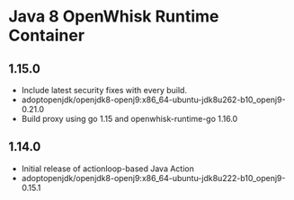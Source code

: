 <!--
#
# Licensed to the Apache Software Foundation (ASF) under one or more
# contributor license agreements.  See the NOTICE file distributed with
# this work for additional information regarding copyright ownership.
# The ASF licenses this file to You under the Apache License, Version 2.0
# (the "License"); you may not use this file except in compliance with
# the License.  You may obtain a copy of the License at
#
#     http://www.apache.org/licenses/LICENSE-2.0
#
# Unless required by applicable law or agreed to in writing, software
# distributed under the License is distributed on an "AS IS" BASIS,
# WITHOUT WARRANTIES OR CONDITIONS OF ANY KIND, either express or implied.
# See the License for the specific language governing permissions and
# limitations under the License.
#
-->

# Java 8 OpenWhisk Runtime Container

## 1.15.0
  - Include latest security fixes with every build.
  - adoptopenjdk/openjdk8-openj9:x86_64-ubuntu-jdk8u262-b10_openj9-0.21.0
  - Build proxy using go 1.15 and openwhisk-runtime-go 1.16.0

## 1.14.0
  - Initial release of actionloop-based Java Action
  - adoptopenjdk/openjdk8-openj9:x86_64-ubuntu-jdk8u222-b10_openj9-0.15.1
